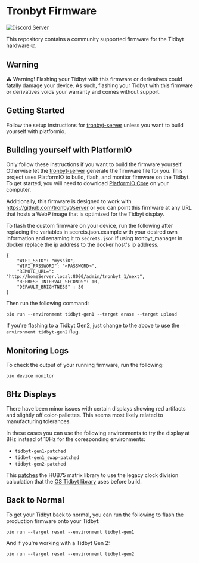# Tronbyt Firmware

[![Discord Server](https://img.shields.io/discord/928484660785336380?style=flat-square)](https://discord.gg/r45MXG4kZc)

This repository contains a community supported firmware for the Tidbyt hardware 🤓.

## Warning

⚠️ Warning! Flashing your Tidbyt with this firmware or derivatives could fatally
damage your device. As such, flashing your Tidbyt with this firmware or
derivatives voids your warranty and comes without support.

## Getting Started

Follow the setup instructions for [tronbyt-server][3] unless you want to build yourself with platformio.

## Building yourself with PlatformIO

Only follow these instructions if you want to build the firmware yourself. Otherwise let the [tronbyt-server][3] generate the firmware file for you.
This project uses PlatformIO to build, flash, and monitor firmware on the Tidbyt.
To get started, you will need to download [PlatformIO Core][2] on your computer.

Additionally, this firmware is designed to work with https://github.com/tronbyt/server or
you can point this firmware at any URL that hosts a WebP image that is optimized for the Tidbyt display.

To flash the custom firmware on your device, run the following after replacing
the variables in secrets.json.example with your desired own information and renaming it to `secrets.json`
If using tronbyt_manager in docker replace the ip address to the docker host's ip address.

```
{
    "WIFI_SSID": "myssiD",
    "WIFI_PASSWORD": "<PASSWORD>",
    "REMOTE_URL=": "http://homeServer.local:8000/admin/tronbyt_1/next",
    "REFRESH_INTERVAL_SECONDS": 10,
    "DEFAULT_BRIGHTNESS" : 30
}
```

Then run the following command:

```
pio run --environment tidbyt-gen1 --target erase --target upload
```

If you're flashing to a Tidbyt Gen2, just change to the above to use
the `--environment tidbyt-gen2` flag.

## Monitoring Logs

To check the output of your running firmware, run the following:

```
pio device monitor
```

## 8Hz Displays

There have been minor issues with certain displays showing red artifacts and slightly off color-pallettes. This seems most likely related to manufacturing tolerances.

In these cases you can use the following environments to try the display at 8Hz instead of 10Hz for the coresponding environments:

- `tidbyt-gen1-patched`
- `tidbyt-gen1_swap-patched`
- `tidbyt-gen2-patched`

This [patches](extra_scripts/patch_i2s_divider.py) the HUB75 matrix library to use the legacy clock division calculation that the [OS Tidbyt library](https://github.com/tidbyt/ESP32-HUB75-MatrixPanel-I2S-DMA/blob/8f284afe7ba4ff369a4427121338e1673026320e/esp32_i2s_parallel_dma.c#L163) uses before build.

## Back to Normal

To get your Tidbyt back to normal, you can run the following to flash the
production firmware onto your Tidbyt:

```
pio run --target reset --environment tidbyt-gen1
```

And if you're working with a Tidbyt Gen 2:

```
pio run --target reset --environment tidbyt-gen2
```

[1]: https://github.com/tidbyt/pixlet
[2]: https://docs.platformio.org/en/latest/core/installation/index.html
[3]: https://github.com/tronbyt/server
